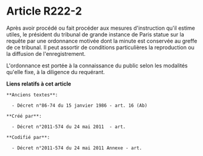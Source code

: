 # Article R222-2

Après avoir procédé ou fait procéder aux mesures d'instruction qu'il estime utiles, le président du tribunal de grande
instance de Paris statue sur la requête par une ordonnance motivée dont la minute est conservée au greffe de ce tribunal. Il
peut assortir de conditions particulières la reproduction ou la diffusion de l'enregistrement.

L'ordonnance est portée à la connaissance du public selon les modalités qu'elle fixe, à la diligence du requérant.

**Liens relatifs à cet article**

	**Anciens textes**:

	  - Décret n°86-74 du 15 janvier 1986 - art. 16 (Ab)

	**Créé par**:

	  - Décret n°2011-574 du 24 mai 2011  - art.

	**Codifié par**:

	  - Décret n°2011-574 du 24 mai 2011 Annexe - art.
